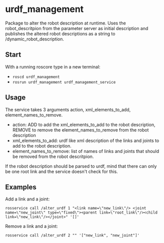 urdf_management
================

Package to alter the robot description at runtime.
Uses the robot_descritpion from the parameter server as initial description and publishes the altered robot descriptions as a string to /dynamic_robot_description.

## Start
With a running roscore type in a new terminal:
  * ```roscd urdf_management```
  * ```rosrun urdf_management urdf_management_service```

## Usage
The service takes 3 arguments action, xml_elements_to_add, element_names_to_remove.
  * action: ADD to add the xml_elements_to_add to the robot description, REMOVE to remove the element_names_to_remove from the robot description
  * xml_elements_to_add: urdf like xml description of the links and joints to add to the robot description. 
  * element_names_to_remove: list of names of links and joints that should be removed from the robot descritpion.

If the robot description should be parsed to urdf, mind that there can only be one root link and the service doesn't check for this.

## Examples
Add a link and a joint:
```
rosservice call /alter_urdf 1 "<link name=\"new_link\"/> <joint name=\"new_joint\" type=\"fixed\"><parent link=\"root_link\"/><child link=\"new_link\"/></joint>" '[]'
```

Remove a link and a joint:
```
rosservice call /alter_urdf 2 "" '["new_link", "new_joint"]'
```
